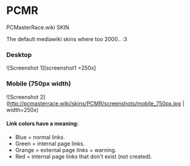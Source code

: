 [screenshot1]: http://pcmasterrace.wiki/skins/PCMR/screenshots/1080p.jpg "screenshot 1"
[screenshot2]: http://pcmasterrace.wiki/skins/PCMR/screenshots/mobile_750px.jpg "screenshot 2"
# PCMR
PCMasterRace.wiki SKIN

The default mediawiki skins where too 2000.. :3

### Desktop
![Screenshot 1][screenshot1 =250x]

### Mobile (750px width)
![Screenshot 2](http://pcmasterrace.wiki/skins/PCMR/screenshots/mobile_750px.jpg | width=250x)



#### Link colors have a meaning:<br>
* Blue = normal links.
* Green = internal page links.
* Orange = external page links + warning.
* Red = internal page links that don't exist (not created).
